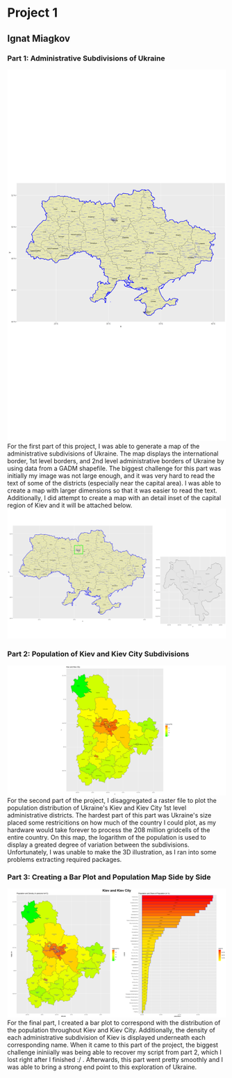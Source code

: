 # Project 1 
## Ignat Miagkov

### Part 1: Administrative Subdivisions of Ukraine
![](ukraine_adm2.png)
  For the first part of this project, I was able to generate a map of the administrative subdivisions of Ukraine. The map displays the international border, 1st level borders, and 2nd level administrative borders of Ukraine by using data from a GADM shapefile. The biggest challenge for this part was initially my image was not large enough, and it was very hard to read the text of some of the districts (especially near the capital area). I was able to create a map with larger dimensions so that it was easier to read the text. Additionally, I did attempt to create a map with an detail inset of the capital region of Kiev and it will be attached below.
 ![](ukraine_details.png)

### Part 2: Population of Kiev and Kiev City Subdivisions
![](ukr_pop19.png)
  For the second part of the project, I disaggregated a raster file to plot the population distribution of Ukraine's Kiev and Kiev City 1st level administrative districts. The hardest part of this part was Ukraine's size placed some restricitions on how much of the country I could plot, as my hardware would take forever to process the 208 million gridcells of the entire country. On this map, the logarithm of the population is used to display a greated degree of variation between the subdivisions. Unfortunately, I was unable to make the 3D illustration, as I ran into some problems extracting required packages.

### Part 3: Creating a Bar Plot and Population Map Side by Side
![](kiev_kievcity.png)
  For the final part, I created a bar plot to correspond with the distribution of the population throughout Kiev and Kiev City. Additionally, the density of each administrative subdivision of Kiev is displayed underneath each corresponding name. When it came to this part of the project, the biggest challenge ininiially was being able to recover my script from part 2, which I lost right after I finished :/ . Afterwards, this part went pretty smoothly and I was able to bring a strong end point to this exploration of Ukraine.

